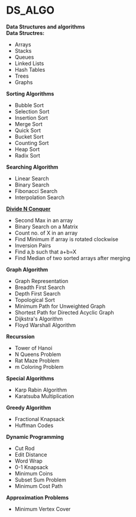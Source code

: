 # DS_ALGO
<b>Data Structures and algorithms </b>
<br>
<b>Data Structres:</b>
<ul>
<li>Arrays</li>
<li>Stacks</li>
<li>Queues</li>
<li>Linked Lists</li>
<li>Hash Tables</li>
<li>Trees</li>
<li>Graphs</li>
</ul>

<b>Sorting Algorithms</b>
<ul>
<li>Bubble Sort</li>
<li>Selection Sort</li>
<li>Insertion Sort</li>
<li>Merge Sort</li>
<li>Quick Sort</li>
<li>Bucket Sort</li>
<li>Counting Sort</li>
<li>Heap Sort</li>
<li>Radix Sort</li>
</ul>

<b>Searching Algorithm</b>
<ul>
<li>Linear Search</li>
<li>Binary Search</li>
<li>Fibonacci Search</li>
<li>Interpolation Search</li>
</ul>

<b>[Divide N Conquer](https://github.com/sahilrider/DS_ALGO/tree/master/Divide%20N%20Conquer)</b>
<ul>
<li>Second Max in an array</li>
<li>Binary Search on a Matrix</li>
<li>Count no. of X in an array</li>
<li>Find Minimum if array is rotated clockwise</li>
<li>Inversion Pairs</li>
<li>Find a,b such that a+b=X</li>
<li>Find Median of two sorted arrays after merging</li>
</ul>

<b>Graph Algorithm</b>
<ul>
<li>Graph Representation</li>
<li>Breadth First Search</li>
<li>Depth First Search</li>
<li>Topological Sort</li>
<li>Minimum Path for Unweighted Graph</li>
<li>Shortest Path for Directed Acyclic Graph</li>
<li>Dijkstra's Algorithm</li>
<li>Floyd Warshall Algorithm</li>
</ul>

<b>Recurssion</b>
<ul>
<li>Tower of Hanoi</li>
<li>N Queens Problem</li>
<li>Rat Maze Problem</li>
<li>m Coloring Problem</li>
</ul>

<b>Special Algorithms</b>
<ul>
<li>Karp Rabin Algorithm</li>
<li>Karatsuba Multiplication</li>
</ul>

<b>Greedy Algorithm</b>
<ul>
<li>Fractional Knapsack</li>
<li>Huffman Codes</li>
</ul>

<b>Dynamic Programming</b>
<ul>
<li>Cut Rod</li>
<li>Edit Distance</li>
<li>Word Wrap</li>
<li>0-1 Knapsack</li>
<li>Minimum Coins</li>
<li>Subset Sum Problem</li>
<li>Minimum Cost Path</li>
</ul>

<b>Approximation Problems</b>
<ul>
<li>Minimum Vertex Cover</li>
</ul>
